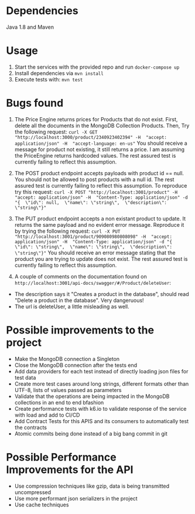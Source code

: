 # Dependencies
Java 1.8 and Maven

# Usage
1. Start the services with the provided repo and run `docker-compose up`
2. Install dependencies via `mvn install`
3. Execute tests with: `mvn test`

# Bugs found

1. The Price Engine returns prices for Products that do not exist. 
First, delete all the documents in the MongoDB Collection Products. Then, Try the following request: `curl -X GET "http://localhost:3000/product/2340923402394" -H  "accept: application/json" -H  "accept-language: en-us"`
You should receive a message for product not existing, it still returns a price. I am assuming the PriceEngine returns hardcoded values. The rest assured test is currently failing to reflect this assumption. 

2. The POST product endpoint accepts payloads with product id == null.  You should not be allowed to post products with a null id. The rest assured test is currently failing to reflect this assumption.
To reproduce try this request: `curl -X POST "http://localhost:3001/product" -H  "accept: application/json" -H  "Content-Type: application/json" -d "{  \"id\": null,  \"name\": \"string\",  \"description\": \"string\"}"`

3.  The PUT product endpoint accepts a non existant product to update. It returns the same payload and no evident error message.
Reproduce it by trying the following request:  `curl -X PUT "http://localhost:3001/product/909080980808098" -H  "accept: application/json" -H  "Content-Type: application/json" -d "{  \"id\": \"string\",  \"name\": \"string\",  \"description\": \"string\"}"`
You should receive an error message stating that the product you are trying to update does not exist. The rest assured test is currently failing to reflect this assumption.
                                                                                                      
4. A couple of comments on the documentation found on `http://localhost:3001/api-docs/swagger/#/Product/deleteUser`:
* The description says it "Creates a product in the database", should read "Delete a product in the database". Very dangeruous!
* The url is deleteUser, a little misleading as well. 


# Possible improvements to the project

* Make the MongoDB connection a Singleton
* Close the MongoDB connection after the tests end
* Add data providers for each test instead of directly loading json files for test data
* Create more test cases around long strings, different formats other than UTF-8, lists of values passed as parameters
* Validate that the operations are being impacted in the MongoDB collections in an end to end bfashion
* Create performance tests with k6.io to validate response of the service with load and add to CI/CD
* Add Contract Tests for this APIS and its consumers to automatically test the contracts
* Atomic commits being done instead of a big bang commit in git

# Possible Performance Improvements for the API

* Use compression techniques like gzip, data is being transmitted uncompressed
* Use more performant json serializers in the project
* Use cache techniques
